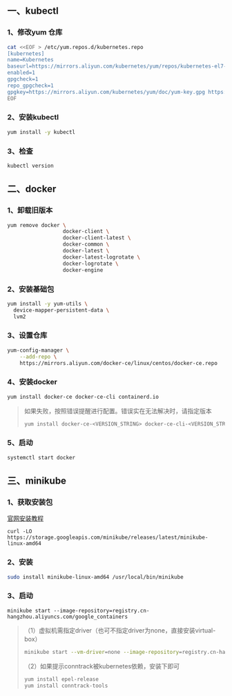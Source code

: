 ## 一、kubectl

### 1、修改yum 仓库

```sh
cat <<EOF > /etc/yum.repos.d/kubernetes.repo
[kubernetes]
name=Kubernetes
baseurl=https://mirrors.aliyun.com/kubernetes/yum/repos/kubernetes-el7-x86_64/
enabled=1
gpgcheck=1
repo_gpgcheck=1
gpgkey=https://mirrors.aliyun.com/kubernetes/yum/doc/yum-key.gpg https://mirrors.aliyun.com/kubernetes/yum/doc/rpm-package-key.gpg
EOF
```

### 2、安装kubectl

```sh
yum install -y kubectl
```

### 3、检查

```sh
kubectl version
```

## 二、docker

### 1、卸载旧版本

```sh
yum remove docker \
                  docker-client \
                  docker-client-latest \
                  docker-common \
                  docker-latest \
                  docker-latest-logrotate \
                  docker-logrotate \
                  docker-engine
```

### 2、安装基础包

```sh
yum install -y yum-utils \
  device-mapper-persistent-data \
  lvm2
```

### 3、设置仓库

```sh
yum-config-manager \
    --add-repo \
    https://mirrors.aliyun.com/docker-ce/linux/centos/docker-ce.repo
```

### 4、安装docker

```sh
yum install docker-ce docker-ce-cli containerd.io
```

> 如果失败，按照错误提醒进行配置。错误实在无法解决时，请指定版本
>
> ```sh
> yum install docker-ce-<VERSION_STRING> docker-ce-cli-<VERSION_STRING> containerd.io
> ```

### 5、启动

```sh
systemctl start docker
```

## 三、minikube

### 1、获取安装包

[官网安装教程](https://minikube.sigs.k8s.io/docs/start/)

```shell
curl -LO https://storage.googleapis.com/minikube/releases/latest/minikube-linux-amd64
```

### 2、安装

~~~sh
sudo install minikube-linux-amd64 /usr/local/bin/minikube
~~~

### 3、启动

```shell
minikube start --image-repository=registry.cn-hangzhou.aliyuncs.com/google_containers
```

> （1）虚拟机需指定driver（也可不指定driver为none，直接安装virtual-box）
>
> ```sh
> minikube start --vm-driver=none --image-repository=registry.cn-hangzhou.aliyuncs.com/google_containers
> ```
>
> （2）如果提示conntrack被kubernetes依赖，安装下即可
>
> ~~~sh
> yum install epel-release
> yum install conntrack-tools
> ~~~